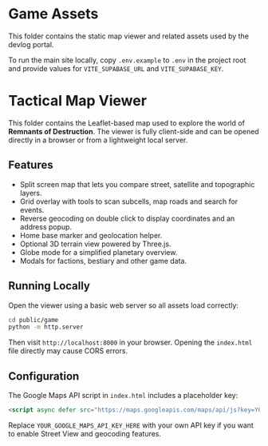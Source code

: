 # Game Assets

This folder contains the static map viewer and related assets used by the devlog portal.

To run the main site locally, copy `.env.example` to `.env` in the project root and provide values for `VITE_SUPABASE_URL` and `VITE_SUPABASE_KEY`.

# Tactical Map Viewer

This folder contains the Leaflet-based map used to explore the world of **Remnants of Destruction**. The viewer is fully client-side and can be opened directly in a browser or from a lightweight local server.

## Features

- Split screen map that lets you compare street, satellite and topographic layers.
- Grid overlay with tools to scan subcells, map roads and search for events.
- Reverse geocoding on double click to display coordinates and an address popup.
- Home base marker and geolocation helper.
- Optional 3D terrain view powered by Three.js.
- Globe mode for a simplified planetary overview.
- Modals for factions, bestiary and other game data.

## Running Locally

Open the viewer using a basic web server so all assets load correctly:

```bash
cd public/game
python -m http.server
```

Then visit `http://localhost:8000` in your browser. Opening the `index.html` file directly may cause CORS errors.

## Configuration

The Google Maps API script in `index.html` includes a placeholder key:

```html
<script async defer src="https://maps.googleapis.com/maps/api/js?key=YOUR_GOOGLE_MAPS_API_KEY_HERE&loading=async"></script>
```

Replace `YOUR_GOOGLE_MAPS_API_KEY_HERE` with your own API key if you want to enable Street View and geocoding features.

